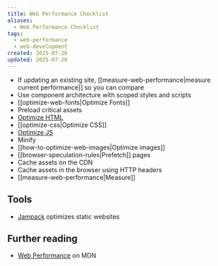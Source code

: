 ```yaml
---
title: Web Performance Checklist
aliases:
  - Web Performance Checklist
tags:
  - web-performance
  - web-development
created: 2025-07-26
updated: 2025-07-26
---
```


- If updating an existing site, [[measure-web-performance|measure current performance]] so you can compare
- Use component architecture with scoped styles and scripts
- [[optimize-web-fonts|Optimize Fonts]]
- Preload critical assets
- [Optimize HTML](https://developer.mozilla.org/en-US/docs/Learn_web_development/Extensions/Performance/HTML)
- [[optimize-css|Optimize CSS]]
- [Optimize JS](https://developer.mozilla.org/en-US/docs/Learn_web_development/Extensions/Performance/JavaScript)
- Minify
- [[how-to-optimize-web-images|Optimize images]]
- [[browser-speculation-rules|Prefetch]]  pages
- Cache assets on the CDN
- Cache assets in the browser using HTTP headers
- [[measure-web-performance|Measure]]

## Tools

- [Jampack](https://jampack.divriots.com/) optimizes static websites

## Further reading

- [Web Performance](https://developer.mozilla.org/en-US/docs/Learn_web_development/Extensions/Performance) on MDN